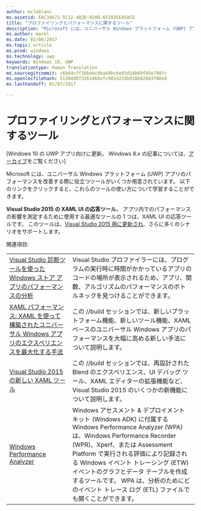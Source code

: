 ```yaml
---
author: mcleblanc
ms.assetid: EAC34672-5C12-402D-920B-6F2835EA5ACE
title: "プロファイリングとパフォーマンスに関するツール"
description: "Microsoft には、ユニバーサル Windows プラットフォーム (UWP) アプリのパフォーマンスを改善する際に役立つツールがいくつか用意されています。"
ms.author: markl
ms.date: 02/08/2017
ms.topic: article
ms.prod: windows
ms.technology: uwp
keywords: Windows 10, UWP
translationtype: Human Translation
ms.sourcegitcommit: c6b64cff1bbebc8ba69bc6e03d34b69f85e798fc
ms.openlocfilehash: 51304d873261466afc9014224b918b82603f00e8
ms.lasthandoff: 02/07/2017

---
```

# <a name="tools-for-profiling-and-performance"></a>プロファイリングとパフォーマンスに関するツール

\[Windows 10 の UWP アプリ向けに更新。 Windows 8.x の記事については、[アーカイブ](http://go.microsoft.com/fwlink/p/?linkid=619132)をご覧ください\]

Microsoft には、ユニバーサル Windows プラットフォーム (UWP) アプリのパフォーマンスを改善する際に役立つツールがいくつか用意されています。 以下のリンクをクリックすると、これらのツールの使い方について学習することができます。

**Visual Studio 2015 の XAML UI の応答ツール**。 アプリ内でのパフォーマンスの影響を測定するために使用する最適なツールの 1 つは、XAML UI の応答ツールです。 このツールは、[Visual Studio 2015 用に更新され](http://blogs.msdn.com/b/wpf/archive/2015/01/14/new-ui-performance-analysis-tool-for-wpf-applications.aspx)、さらに多くのシナリオをサポートします。

関連項目: 

|           |             |
|-----------|-------------|
| [Visual Studio 診断ツールを使った Windows ストア アプリのパフォーマンスの分析](https://msdn.microsoft.com/library/windows/apps/xaml/hh696636.aspx) | Visual Studio プロファイラーには、プログラムの実行時に時間がかかっているアプリのコードの場所が表示されるため、アプリ、関数、アルゴリズムのパフォーマンスのボトルネックを見つけることができます。 |
| [XAML パフォーマンス: XAML を使って構築されたユニバーサル Windows アプリのエクスペリエンスを最大化する手法](https://channel9.msdn.com/Events/Build/2015/3-698) | この //build セッションでは、新しいプラットフォーム機能、新しいツール機能、XAML ベースのユニバーサル Windows アプリのパフォーマンスを大幅に高める新しい手法について説明します。 |
| [Visual Studio 2015 の新しい XAML ツール](https://channel9.msdn.com/Events/Build/2015/2-697) | この //build セッションでは、再設計された Blend のエクスペリエンス、UI デバッグ ツール、XAML エディターの拡張機能など、Visual Studio 2015 のいくつかの新機能について説明します。 |
| [Windows Performance Analyzer](https://msdn.microsoft.com/library/windows/apps/xaml/hh448170.aspx) | Windows アセスメント & デプロイメント キット (Windows ADK) に付属する Windows Performance Analyzer (WPA) は、Windows Performance Recorder (WPR)、Xperf、または Assessment Platform で実行される評価により記録される Windows イベント トレーシング (ETW) イベントのグラフとデータ テーブルを作成するツールです。 WPA は、分析のためにどのイベント トレース ログ (ETL) ファイルでも開くことができます。 |

 



